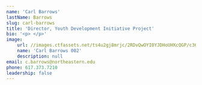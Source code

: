 ```yaml
---
name: 'Carl Barrows'
lastName: Barrows
slug: carl-barrows
title: 'Director, Youth Development Initiative Project'
bio: '<p> </p>'
image:
    url: //images.ctfassets.net/ts4u2gj8mrjc/2RDvQwOYI0YJDHoUHXcQGP/c360dbfa24d426e1a50fa4fc300dc6d2/1x1-Carl_Barrows_002.jpg
    name: 'Carl Barrows 002'
    description: null
email: c.barrows@northeastern.edu
phone: 617.373.7210
leadership: false
---
```


